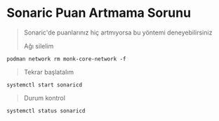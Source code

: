 # Sonaric Puan Artmama Sorunu

> Sonaric'de puanlarınız hiç artmıyorsa bu yöntemi deneyebilirsiniz
> 
> Ağı silelim
```console
podman network rm monk-core-network -f
````

> Tekrar başlatalım
```console
systemctl start sonaricd
````

> Durum kontrol
```console
systemctl status sonaricd
````

